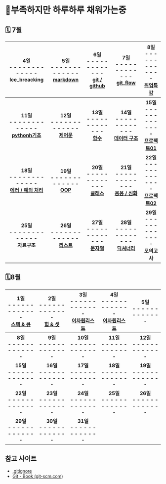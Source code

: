 # 🔋부족하지만 하루하루 채워가는중

## 🗓 7월

|    **4일<br> - - - - - - - - - - - - -<br>Ice_breacking**    | **5일<br> - - - - - - - - - - - - -<br/>[markdown](./0705/)** | **6일<br> - - - - - - - - - - - - -<br/>[git / github](./0706/)** | **7일<br> - - - - - - - - - - - - -<br/>[git_flow](./0707/)** | **8일<br> - - - - - - - - - - - - -<br/>[취업특강](./0708/)** |
| :----------------------------------------------------------: | :----------------------------------------------------------: | :----------------------------------------------------------: | :----------------------------------------------------------: | :----------------------------------------------------------: |
| **11일<br/> - - - - - - - - - - - - -<br/>[pythonh기초](./0711/)** | **12일<br/> - - - - - - - - - - - - -<br/>[제어문](./0712/)** | **13일<br/> - - - - - - - - - - - - -<br/>[함수](./0713/)**  | **14일<br/> - - - - - - - - - - - - -<br/>[데이터 구조](./0714/)** | **15일<br/> - - - - - - - - - - - - -<br/>[프로젝트01](./0715/)** |
| **18일<br/> - - - - - - - - - - - - -<br/>[에러 / 예외 처리](./0718/)** |  **19일<br/> - - - - - - - - - - - - -<br/>[OOP](./0719/)**  | **20일<br/> - - - - - - - - - - - - -<br/>[클래스](./0720/)** | **21일<br/> - - - - - - - - - - - - -<br/>[응용 / 심화](./0721/)** | **22일<br/> - - - - - - - - - - - - -<br/>[프로젝트02](./0722/)** |
|     **25일<br/> - - - - - - - - - - - - -<br/>자료구조**     | **26일<br/> - - - - - - - - - - - - -<br/>[리스트](./0726/)** | **27일<br/> - - - - - - - - - - - - -<br/>[문자열](./0727/)** | **28일<br/> - - - - - - - - - - - - -<br/>[딕셔너리](./0728/)** |     **29일<br/> - - - - - - - - - - - - -<br/>모의고사**     |

## 🗓8월

| **1일<br> - - - - - - - - - - - - -<br>[스택 & 큐](./0801/)** | **2일<br> - - - - - - - - - - - - -<br/>[힙 & 셋](./0802/)** | **3일<br> - - - - - - - - - - - - -<br/>[이차원리스트](./0803/)** | **4일<br> - - - - - - - - - - - - -<br/>[이차원리스트](./0804/)** |  **5일<br> - - - - - - - - - - - - -<br/>**  |
| :----------------------------------------------------------: | :----------------------------------------------------------: | :----------------------------------------------------------: | :----------------------------------------------------------: | :------------------------------------------: |
|         **8일<br/> - - - - - - - - - - - - -<br/>**          |         **9일<br/> - - - - - - - - - - - - -<br/>**          |         **10일<br/> - - - - - - - - - - - - -<br/>**         |         **11일<br/> - - - - - - - - - - - - -<br/>**         | **12일<br/> - - - - - - - - - - - - -<br/>** |
|         **15일<br/> - - - - - - - - - - - - -<br/>**         |         **16일<br/> - - - - - - - - - - - - -<br/>**         |         **17일<br/> - - - - - - - - - - - - -<br/>**         |         **18일<br/> - - - - - - - - - - - - -<br/>**         | **19일<br/> - - - - - - - - - - - - -<br/>** |
|         **22일<br/> - - - - - - - - - - - - -<br/>**         |         **23일<br/> - - - - - - - - - - - - -<br/>**         |         **24일<br/> - - - - - - - - - - - - -<br/>**         |         **25일<br/> - - - - - - - - - - - - -<br/>**         | **26일<br/> - - - - - - - - - - - - -<br/>** |
|         **29일<br/> - - - - - - - - - - - - -<br/>**         |         **30일<br/> - - - - - - - - - - - - -<br/>**         |         **31일<br/> - - - - - - - - - - - - -<br/>**         |                                                              |                                              |



## 참고 사이트

- [.gitignore](https://gitignore.io)
- [Git - Book (git-scm.com)](https://git-scm.com/book/ko/v2)

